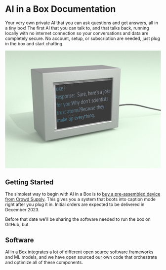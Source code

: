 # AI in a Box Documentation

Your very own private AI that you can ask questions and get answers, all in a 
tiny box! The first AI that you can talk to, and that talks back, running
locally with no internet connection so your conversations and data are
completely secure. No account, setup, or subscription are needed, just plug in
the box and start chatting.

![AI in a Box render](ai_box_render.jpg)

## Getting Started

The simplest way to begin with AI in a Box is to [buy a pre-assembled device from Crowd Supply](https://usfl.ink/cs).
This gives you a system that boots into caption mode right after you plug it 
in. Initial orders are expected to be delivered in December 2023.

Before that date we'll be sharing the software needed to run the box on GitHub,
but 

## Software

AI in a Box integrates a lot of different open source software frameworks and
ML models, and we have open sourced our own code that orchestrate and optimize
all of these components.